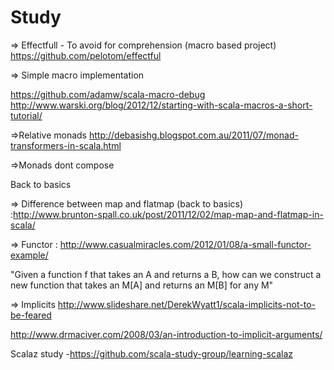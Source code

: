 # Study

=> Effectfull - To avoid for comprehension (macro based project)
    https://github.com/pelotom/effectful
    
=> Simple macro implementation

   https://github.com/adamw/scala-macro-debug
   http://www.warski.org/blog/2012/12/starting-with-scala-macros-a-short-tutorial/
   
=>Relative monads
http://debasishg.blogspot.com.au/2011/07/monad-transformers-in-scala.html

=>Monads dont compose


Back to basics

=> Difference between map and flatmap (back to basics) :http://www.brunton-spall.co.uk/post/2011/12/02/map-map-and-flatmap-in-scala/

=> Functor : http://www.casualmiracles.com/2012/01/08/a-small-functor-example/

"Given a function f that takes an A and returns a B, how can we construct a new function that takes an M[A] and returns an M[B] for any M"

=> Implicits
http://www.slideshare.net/DerekWyatt1/scala-implicits-not-to-be-feared 

http://www.drmaciver.com/2008/03/an-introduction-to-implicit-arguments/

Scalaz study -https://github.com/scala-study-group/learning-scalaz

